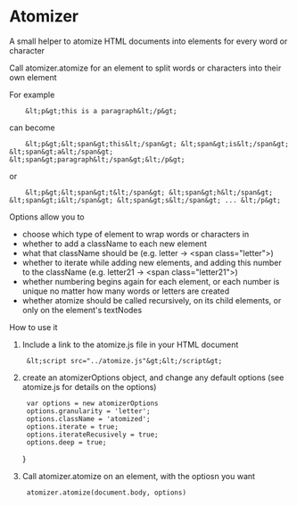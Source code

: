 Atomizer
========

A small helper to atomize HTML documents into elements for every word or character

Call atomizer.atomize for an element to split words or characters into their own element

For example 

		&lt;p&gt;this is a paragraph&lt;/p&gt; 

can become

		&lt;p&gt;&lt;span&gt;this&lt;/span&gt; &lt;span&gt;is&lt;/span&gt; &lt;span&gt;a&lt;/span&gt; &lt;span&gt;paragraph&lt;/span&gt;&lt;/p&gt;

or

		&lt;p&gt;&lt;span&gt;t&lt;/span&gt; &lt;span&gt;h&lt;/span&gt; &lt;span&gt;i&lt;/span&gt; &lt;span&gt;s&lt;/span&gt; ... &lt;/p&gt;

Options allow you to 

* choose which type of element to wrap words or characters in
* whether to add a className to each new element
* what that className should be (e.g. letter -&gt; &lt;span class="letter"&gt;)
* whether to iterate while adding new elements, and adding this number to the className (e.g. letter21 -&gt; &lt;span class="letter21"&gt;)
* whether numbering begins again for each element, or each number is unique no matter how many words or letters are created
* whether atomize should be called recursively, on its child elements, or only on the element's textNodes

How to use it

1. Include a link to the atomize.js file in your HTML document

		&lt;script src="../atomize.js"&gt;&lt;/script&gt;

2. create an atomizerOptions object, and change any default options (see atomize.js for details on the options)

		var options = new atomizerOptions
		options.granularity = 'letter';
		options.className = 'atomized';
		options.iterate = true;
		options.iterateRecusively = true;
		options.deep = true;
		
	}
	
3. Call atomizer.atomize on an element, with the optiosn you want

		atomizer.atomize(document.body, options)
		

